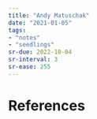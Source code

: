 ```yaml
---
title: "Andy Matuschak"
date: "2021-01-05"
tags:
- "notes"
- "seedlings"
sr-due: 2022-10-04
sr-interval: 3
sr-ease: 255
---
```




# References

